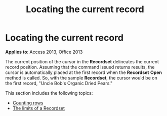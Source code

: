 ﻿---
title: Locating the current record
TOCTitle: Locating the current record
ms:assetid: b47fa9d6-0381-3d95-fb85-6bf1dd1071c9
ms:mtpsurl: https://msdn.microsoft.com/library/JJ249865(v=office.15)
ms:contentKeyID: 48547228
ms.date: 09/18/2015
mtps_version: v=office.15
---

# Locating the current record

**Applies to**: Access 2013, Office 2013

The current position of the cursor in the **Recordset** delineates the current record position. Assuming that the command issued returns results, the cursor is automatically placed at the first record when the **Recordset** **Open** method is called. So, with the sample **Recordset**, the cursor would be on the first record, "Uncle Bob's Organic Dried Pears."

This section includes the following topics:

- [Counting rows](counting-rows.md)
- [The limits of a Recordset](the-limits-of-a-recordset.md)
